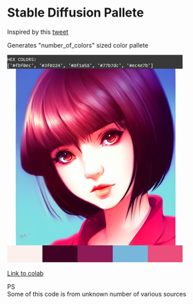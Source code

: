 # Stable Diffusion Pallete

Inspired by this [tweet](https://twitter.com/mattdesl/status/1569457645182152705?t=5jCF7F4hLlEQH852FDLhGA&s=35)

Generates "number_of_colors" sized color pallete

![](https://github.com/dobrosketchkun/Stable_Diffusion_Pallete/raw/main/preview.jpg)


[Link to colab](https://colab.research.google.com/github/dobrosketchkun/Stable_Diffusion_Pallete/blob/main/Stable_diffusion_pallete.ipynb)

PS    
Some of this code is from unknown number of various sources
